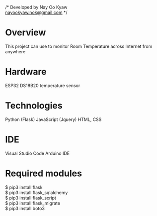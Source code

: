 /*
    Developed by Nay Oo Kyaw <br>
    nayookyaw.nok@gmail.com
*/
# Overview
This project can use to monitor Room Temperature across Internet from anywhere <br>

# Hardware
ESP32
DS18B20 temperature sensor

# Technologies
Python (Flask)
JavaScript (Jquery)
HTML, CSS

# IDE
Visual Studio Code
Arduino IDE

# Required modules

$ pip3 install flask <br>
$ pip3 install flask_sqlalchemy <br>
$ pip3 install flask_script <br>
$ pip3 install flask_migrate <br>
$ pip3 install boto3 <br>

